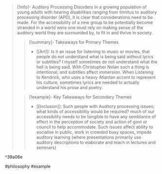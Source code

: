 > [!info]- Auditory Processing Disorders
> In a growing population of young adults with hearing disabilities ranging from tinnitus to auditory processing disorder (APD), it is clear that considerations need to be made. For the accessibility of a new group to be potentially become stranded in a world were one must rely on making sense of the auditory world they are surrounded by, to fit in and thrive in society.
> > [!summary]- Takeaways for Primary Themes
> > - [[Art]]: Is it an issue for listening to music or movies, that people do not understand what is being said without lyrics or subtitles? I myself sometimes do not understand what the hell is being said. With Christopher Nolan such a thing is intentional, and subtitles affect immersion. When Listening to Kendrick, who uses a heavy Atlantan accent to represent his culture, sometimes lyrics are needed to actually understand his prose and poetry.
>
> > [!example]- Key Takeaways for Secondary Themes
> > - [[Inclusion]]: Such people with Auditory processing issues; what kinds of accessibility would be required? much of our accessibility needs to be tangible to have any semblance of effect in the perception of society and action of govt or council to help accommodate. Such issues affect ability to socialise in public, work in crowded busy spaces, impede auditory learning (where presentations primarily use auditory descriptions to elaborate and teach in lectures and seminars)

^39a06e

#philosophy #example 